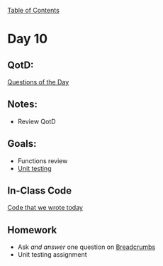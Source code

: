 [Table of Contents](/README.md)

# Day 10

## QotD:
[Questions of the Day]()

## Notes:
* Review QotD

## Goals:
* Functions review
* [Unit testing](/units/unit-testing)

## In-Class Code
[Code that we wrote today](/notes/day-10/code)

## Homework
* Ask *and answer* one question on [Breadcrumbs](http://tiy.breadcrumbsqa.com/)
* Unit testing assignment